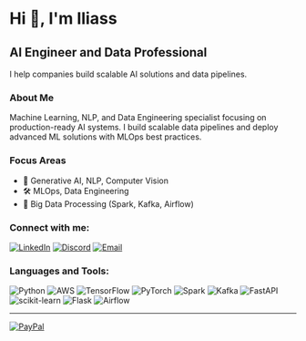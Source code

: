 # Hi 👋, I'm Iliass

## AI Engineer and Data Professional

I help companies build scalable AI solutions and data pipelines.

### About Me
Machine Learning, NLP, and Data Engineering specialist focusing on production-ready AI systems. I build scalable data pipelines and deploy advanced ML solutions with MLOps best practices.

### Focus Areas
- 💬 Generative AI, NLP, Computer Vision
- 🛠️ MLOps, Data Engineering
- 🔄 Big Data Processing (Spark, Kafka, Airflow)

### Connect with me:
[![LinkedIn](https://img.shields.io/badge/LinkedIn-%230077B5.svg?logo=linkedin&logoColor=white)](https://linkedin.com/in/iliassrafik)
[![Discord](https://img.shields.io/badge/Discord-%237289DA.svg?logo=discord&logoColor=white)](https://discord.gg/iliass_08)
[![Email](https://img.shields.io/badge/Email-D14836?logo=gmail&logoColor=white)](mailto:iliassrafikpro@gmail.com)

### Languages and Tools:
![Python](https://img.shields.io/badge/python-3670A0?style=flat&logo=python&logoColor=ffdd54)
![AWS](https://img.shields.io/badge/AWS-%23FF9900.svg?style=flat&logo=amazon-aws&logoColor=white)
![TensorFlow](https://img.shields.io/badge/TensorFlow-%23FF6F00.svg?style=flat&logo=TensorFlow&logoColor=white)
![PyTorch](https://img.shields.io/badge/PyTorch-%23EE4C2C.svg?style=flat&logo=PyTorch&logoColor=white)
![Spark](https://img.shields.io/badge/Apache%20Spark-FDEE21?style=flat&logo=apachespark&logoColor=black)
![Kafka](https://img.shields.io/badge/Apache%20Kafka-000?style=flat&logo=apachekafka)
![FastAPI](https://img.shields.io/badge/FastAPI-005571?style=flat&logo=fastapi)
![scikit-learn](https://img.shields.io/badge/scikit--learn-%23F7931E.svg?style=flat&logo=scikit-learn&logoColor=white)
![Flask](https://img.shields.io/badge/flask-%23000.svg?style=flat&logo=flask&logoColor=white)
![Airflow](https://img.shields.io/badge/Apache%20Airflow-017CEE?style=flat&logo=Apache%20Airflow&logoColor=white)

---

[![PayPal](https://img.shields.io/badge/PayPal-00457C?style=flat&logo=paypal&logoColor=white)](https://paypal.me/rkpay1)
